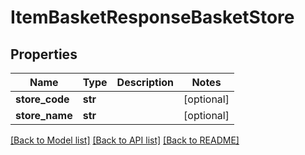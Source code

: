 # ItemBasketResponseBasketStore

## Properties
Name | Type | Description | Notes
------------ | ------------- | ------------- | -------------
**store_code** | **str** |  | [optional] 
**store_name** | **str** |  | [optional] 

[[Back to Model list]](../README.md#documentation-for-models) [[Back to API list]](../README.md#documentation-for-api-endpoints) [[Back to README]](../README.md)


